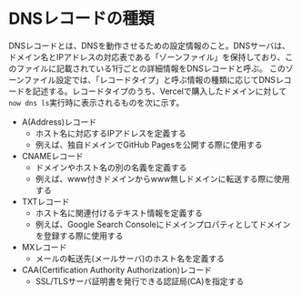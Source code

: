 # DNSレコードの種類


DNSレコードとは、DNSを動作させるための設定情報のこと。DNSサーバは、ドメイン名とIPアドレスの対応表である「ゾーンファイル」を保持しており、このファイルに記載されている1行ごとの詳細情報をDNSレコードと呼ぶ。
このゾーンファイル設定では、「レコードタイプ」と呼ぶ情報の種類に応じてDNSレコードを記述する。レコードタイプのうち、Vercelで購入したドメインに対して`now dns ls`実行時に表示されるものを次に示す。

- A(Address)レコード
  - ホスト名に対応するIPアドレスを定義する
  - 例えば、独自ドメインでGitHub Pagesを公開する際に使用する
- CNAMEレコード
  - ドメインやホスト名の別の名義を定義する
  - 例えば、www付きドメインからwww無しドメインに転送する際に使用する
- TXTレコード
  - ホスト名に関連付けるテキスト情報を定義する
  - 例えば、Google Search Consoleにドメインプロパティとしてドメインを登録する際に使用する
- MXレコード
  - メールの転送先(メールサーバ)のホスト名を定義する
- CAA(Certification Authority Authorization)レコード
  - SSL/TLSサーバ証明書を発行できる認証局(CA)を指定する

